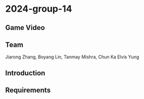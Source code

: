 # 2024-group-14

## Game Video

## Team
Jiarong Zhang, Boyang Lin, Tanmay Mishra, Chun Ka Elvis Yung

## Introduction 

## Requirements


